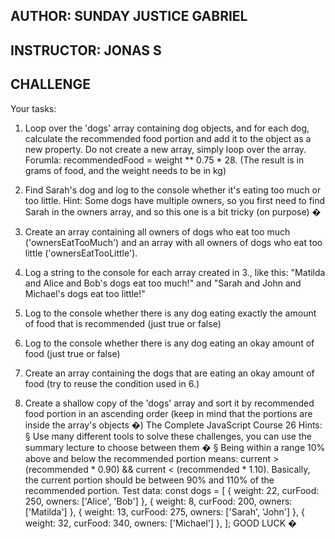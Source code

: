 ## AUTHOR: SUNDAY JUSTICE GABRIEL
## INSTRUCTOR: JONAS S
## CHALLENGE 

Your tasks:
1. Loop over the 'dogs' array containing dog objects, and for each dog, calculate
the recommended food portion and add it to the object as a new property. Do
not create a new array, simply loop over the array. Forumla:
recommendedFood = weight ** 0.75 * 28. (The result is in grams of
food, and the weight needs to be in kg)

2. Find Sarah's dog and log to the console whether it's eating too much or too
little. Hint: Some dogs have multiple owners, so you first need to find Sarah in
the owners array, and so this one is a bit tricky (on purpose) �

3. Create an array containing all owners of dogs who eat too much
('ownersEatTooMuch') and an array with all owners of dogs who eat too little
('ownersEatTooLittle').

4. Log a string to the console for each array created in 3., like this: "Matilda and
Alice and Bob's dogs eat too much!" and "Sarah and John and Michael's dogs eat
too little!"

5. Log to the console whether there is any dog eating exactly the amount of food
that is recommended (just true or false)

6. Log to the console whether there is any dog eating an okay amount of food
(just true or false)

7. Create an array containing the dogs that are eating an okay amount of food (try
to reuse the condition used in 6.)

8. Create a shallow copy of the 'dogs' array and sort it by recommended food
portion in an ascending order (keep in mind that the portions are inside the
array's objects �)
The Complete JavaScript Course 26
Hints:
§ Use many different tools to solve these challenges, you can use the summary
lecture to choose between them �
§ Being within a range 10% above and below the recommended portion means:
current > (recommended * 0.90) && current < (recommended *
1.10). Basically, the current portion should be between 90% and 110% of the
recommended portion.
Test data:
 const dogs = [
 { weight: 22, curFood: 250, owners: ['Alice', 'Bob'] },
 { weight: 8, curFood: 200, owners: ['Matilda'] },
 { weight: 13, curFood: 275, owners: ['Sarah', 'John'] },
 { weight: 32, curFood: 340, owners: ['Michael'] },
 ];
GOOD LUCK �